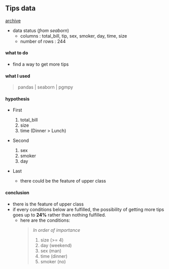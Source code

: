 ## Tips data
[archive](https://github.com/Moons08/personal-project-archive)
- data status (*from seaborn*)
    - columns : total_bill, tip, sex, smoker, day, time, size
    - number of rows : 244

#### what to do
- find a way to get more tips

#### what I used
> pandas | seaborn | pgmpy

#### hypothesis
- First
    1. total_bill
    1. size
    1. time (Dinner > Lunch)

- Second
    1. sex
    1. smoker
    1. day

- Last
    - there could be the feature of upper class


#### conclusion

- there is the feature of upper class
- if every conditions below are fulfilled, the possibility of getting more tips goes up to **24%** rather than nothing fulfilled.
    - here are the conditions:
        >*In order of importance*
        > 1. size (>= 4)
        > 1. day (weekend)
        > 1. sex (man)
        > 1. time (dinner)
        > 1. smoker (no)
